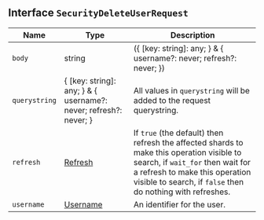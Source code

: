 ## Interface `SecurityDeleteUserRequest`

| Name | Type | Description |
| - | - | - |
| `body` | string | ({ [key: string]: any; } & { username?: never; refresh?: never; }) | All values in `body` will be added to the request body. |
| `querystring` | { [key: string]: any; } & { username?: never; refresh?: never; } | All values in `querystring` will be added to the request querystring. |
| `refresh` | [Refresh](./Refresh.md) | If `true` (the default) then refresh the affected shards to make this operation visible to search, if `wait_for` then wait for a refresh to make this operation visible to search, if `false` then do nothing with refreshes. |
| `username` | [Username](./Username.md) | An identifier for the user. |
